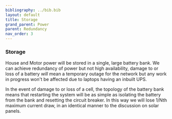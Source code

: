 ```yaml
---
bibliography: ../bib.bib
layout: default
title: Storage 
grand_parent: Power
parent: Redundancy
nav_order: 3
---
```

### Storage

House and Motor power will be stored in a single, large battery bank. We
can achieve redundancy of power but not high availability, damage to or
loss of a battery *will* mean a temporary outage for the network but any
work in progress won't be affected due to laptops having an inbuilt UPS.

In the event of damage to or loss of a cell, the topology of the battery
bank means that restarting the system will be as simple as isolating the
battery from the bank and resetting the circuit breaker. In this way we
will lose 1/Nth maximum current draw, in an identical manner to the
discussion on solar panels.